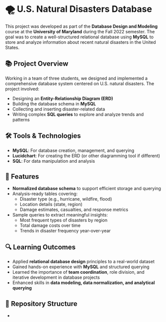 # 🌪️ U.S. Natural Disasters Database

This project was developed as part of the **Database Design and Modeling** course at the **University of Maryland** during the Fall 2022 semester. The goal was to create a well-structured relational database using **MySQL** to store and analyze information about recent natural disasters in the United States.

## 📚 Project Overview

Working in a team of three students, we designed and implemented a comprehensive database system centered on U.S. natural disasters. The project involved:

- Designing an **Entity-Relationship Diagram (ERD)**
- Building the database schema in **MySQL**
- Collecting and inserting disaster-related data
- Writing complex **SQL queries** to explore and analyze trends and patterns

## 🛠️ Tools & Technologies

- **MySQL**: For database creation, management, and querying
- **Lucidchart**: For creating the ERD (or other diagramming tool if different)
- **SQL**: For data manipulation and analysis

## 🧩 Features

- **Normalized database schema** to support efficient storage and querying
- Analysis-ready tables covering:
  - Disaster type (e.g., hurricane, wildfire, flood)
  - Location details (state, region)
  - Damage estimates, casualties, and response metrics
- Sample queries to extract meaningful insights:
  - Most frequent types of disasters by region
  - Total damage costs over time
  - Trends in disaster frequency year-over-year

## 🔍 Learning Outcomes

- Applied **relational database design** principles to a real-world dataset
- Gained hands-on experience with **MySQL** and structured querying
- Learned the importance of **team coordination**, role division, and iterative development in database projects
- Enhanced skills in **data modeling, data normalization, and analytical querying**

## 📁 Repository Structure
- 
